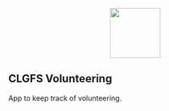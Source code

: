 <p align="center"><img src="http://sbv.test/img/logo.png" width="100"></p>


## CLGFS Volunteering

App to keep track of volunteering.
